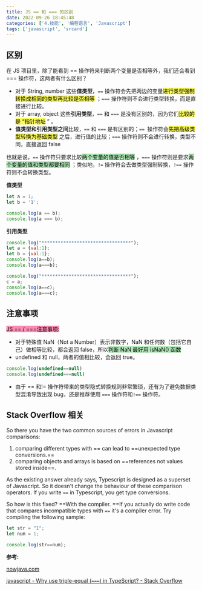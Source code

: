 ```yaml
---
title: JS == 和 === 的区别
date: 2022-09-26 18:45:48
categories: ['4.技能', '编程语言', 'Javascript']
tags: ['javascript', 'srcard']
---
```



## 区别

在 JS 项目里，除了能看到 == 操作符来判断两个变量是否相等外，我们还会看到 === 操作符，这两者有什么区别？

*   对于 String, number 这些**值类型**，`==` 操作符会先把两边的变量<mark style="background: #fefe00A6;">进行类型强制转换成相同的类型再比较是否相等</mark> ；`===` 操作符则不会进行类型转换，而是直接进行比较。
*   对于 array, object 这些**引用类型**，`==` 和 `===` 是没有区别的，因为它们<mark style="background: #fefe00A6;">比较的是 “指针地址</mark> ” 。
*   **值类型和引用类型之间**比较，`==` 和 `===` 是有区别的；`== `操作符会<mark style="background: #fefe00A6;">先把高级类型转换为基础类型</mark> 之后，进行值的比较；`===` 操作符则不会进行转换，类型不同，直接返回 false
   
也就是说，`==` 操作符只要求比较<mark style="background: #83d98fA6;">两个变量的值是否相等</mark> ，`===` 操作符则是要求<mark style="background: #83d98fA6;">两个变量的值和类型都要相同</mark> ；类似地，`!=` 操作符会去做类型强制转换，`!==` 操作符则不会转换类型。
   
**值类型**
```js
let a = 1;
let b = '1';

console.log(a == b);
console.log(a === b);

```
  
**引用类型**
```js
console.log("*********************************");
let a = {val:1};
let b = {val:1};
console.log(a==b);
console.log(a===b);

console.log("*********************************");
c = a;
console.log(a==c);
console.log(a===c);

```
<!--SR:!2022-10-31,22,250-->

## 注意事项

<mark style="background: #fa518dA6;">JS == / ===注意事项: </mark> 

- 对于特殊值 NaN（Not a Number）表示非数字，NaN 和任何数（包括它自己）做相等比较，都会返回 false，所以<mark style="background: #83d98fA6;">判断 NaN 最好用 isNaN() 函数</mark> 
- undefined 和 null，两者的值相比较，会返回 true。
```js
console.log(undefined==null)
console.log(undefined===null)

```
- 由于 \=\= 和!= 操作符带来的类型隐式转换规则非常繁琐，还有为了避免数据类型混淆导致出现 bug，还是推荐使用 `===` 操作符和`!==` 操作符。
<!--SR:!2022-11-05,27,250-->

## Stack Overflow 相关

So there you have the two common sources of errors in Javascript comparisons:
1.  comparing different types with \=\= can lead to ==unexpected type conversions.==
2.  comparing objects and arrays is based on ==references not values stored inside==.
   
As the existing answer already says, Typescript is designed as a superset of Javascript. So it doesn't change the behaviour of these comparison operators. If you write `==` in Typescript, you get type conversions.
   
So how is this fixed? ==With the compiler. ==If you actually do write code that compares incompatible types with `==` it's a compiler error. Try compiling the following sample:   
```ts
let str = "1";
let num = 1;

console.log(str==num);
```
<!--SR:!2022-11-02,24,250!2022-11-03,25,250!2022-11-06,28,250-->

**参考:**

 [nowjava.com](https://nowjava.com/article/44330)
 
 [javascript - Why use triple-equal (`===`) in TypeScript? - Stack Overflow](https://stackoverflow.com/questions/57125700/why-use-triple-equal-in-typescript)